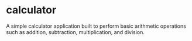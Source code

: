 # calculator
A simple calculator application built to perform basic arithmetic operations such as addition, subtraction, multiplication, and division.
